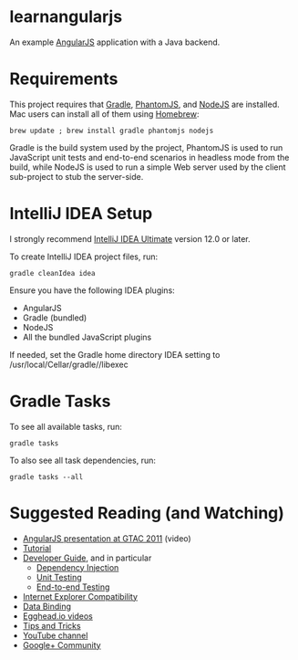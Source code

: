 learnangularjs
==============

An example [AngularJS](http://angularjs.org/) application with a Java backend.

# Requirements

This project requires that [Gradle](http://gradle.org/), [PhantomJS](http://phantomjs.org/),
and [NodeJS](http://nodejs.org/) are installed.
Mac users can install all of them using [Homebrew](http://mxcl.github.com/homebrew/):

    brew update ; brew install gradle phantomjs nodejs

Gradle is the build system used by the project, PhantomJS is used to run JavaScript unit tests and end-to-end scenarios in headless
mode from the build, while NodeJS is used to run a simple Web server used by the client sub-project to stub the server-side.

# IntelliJ IDEA Setup

I strongly recommend [IntelliJ IDEA Ultimate](http://www.jetbrains.com/idea/) version 12.0 or later.

To create IntelliJ IDEA project files, run:

    gradle cleanIdea idea

Ensure you have the following IDEA plugins:

* AngularJS
* Gradle (bundled)
* NodeJS
* All the bundled JavaScript plugins

If needed, set the Gradle home directory IDEA setting to /usr/local/Cellar/gradle/<version>/libexec

# Gradle Tasks

To see all available tasks, run:

    gradle tasks

To also see all task dependencies, run:

    gradle tasks --all

# Suggested Reading (and Watching)

* [AngularJS presentation at GTAC 2011](http://www.youtube.com/watch?v=gQclnI_8Vmg) (video)
* [Tutorial](http://docs.angularjs.org/tutorial)
* [Developer Guide](http://docs.angularjs.org/guide/), and in particular
  * [Dependency Injection](http://docs.angularjs.org/guide/di)
  * [Unit Testing](http://docs.angularjs.org/guide/dev_guide.unit-testing)
  * [End-to-end Testing](http://docs.angularjs.org/guide/dev_guide.e2e-testing)
* [Internet Explorer Compatibility](http://docs.angularjs.org/guide/ie)
* [Data Binding](http://stackoverflow.com/questions/9682092/databinding-in-angularjs/9693933#9693933)
* [Egghead.io videos](http://egghead.io/)
* [Tips and Tricks](http://deansofer.com/posts/view/14/AngularJs-Tips-and-Tricks-UPDATED)
* [YouTube channel](https://www.youtube.com/user/angularjs)
* [Google+ Community](https://plus.google.com/communities/115368820700870330756)
